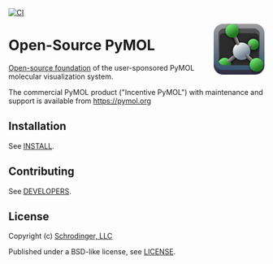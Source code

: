 [![CI](https://github.com/schrodinger/pymol-open-source/workflows/CI/badge.svg)](https://github.com/schrodinger/pymol-open-source/actions)

<img src="./data/pymol/icons/icon2.svg" height="100" align="right" />

# Open-Source PyMOL

[Open-source foundation](https://pymol.org/#opensource) of the user-sponsored PyMOL molecular visualization system.

The commercial PyMOL product ("Incentive PyMOL") with maintenance and support is available from https://pymol.org

## Installation

See [INSTALL](INSTALL).

## Contributing

See [DEVELOPERS](DEVELOPERS).

## License

Copyright (c) [Schrodinger, LLC](https://www.schrodinger.com/)

Published under a BSD-like license, see [LICENSE](LICENSE).
